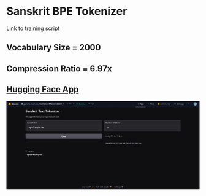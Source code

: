 # Sanskrit BPE Tokenizer

[Link to training script](https://github.com/garima-mahato/ERA_V3/blob/main/Session11/TokenizerTraining.ipynb)

## Vocabulary Size = 2000
## Compression Ratio = 6.97x

## [Hugging Face App](https://huggingface.co/spaces/garima-mahato/SanskritTokenizer)

![](https://raw.githubusercontent.com/garima-mahato/ERA_V3/refs/heads/main/Session11/hf_app.JPG)
